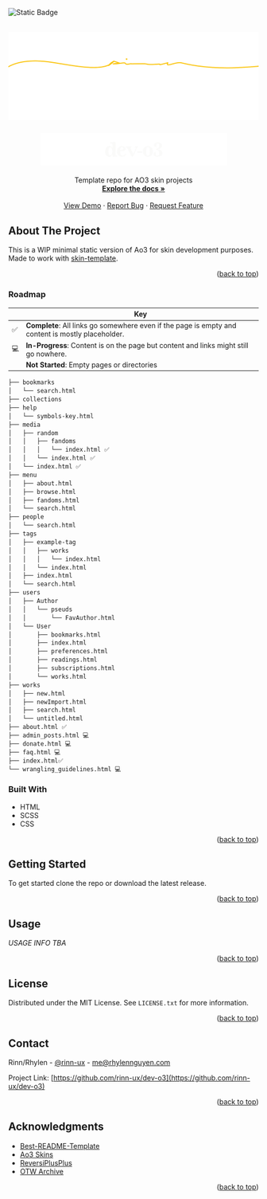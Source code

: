 <a id="readme-top"></a>

![Static Badge](https://img.shields.io/badge/progress-WIP-red?style=for-the-badge)

<br />
<div align="center">
  <a href="https://github.com/rinn-ux/dev-o3">
    <img src="https://github.com/rinn-ux/.github/blob/main/profile/header-tp.png?raw=true)" alt="Logo" >
  </a>

  <h3 align="center"><img src="./public/dev-o3.png" alt="dev-o3" width="375"></h3>

  <p align="center">
    Template repo for AO3 skin projects
    <br />
    <a href="https://github.com/rinn-ux/dev-o3"><strong>Explore the docs »</strong></a>
    <br />
    <br />
    <a href="https://github.com/rinn-ux/dev-o3">View Demo</a>
    ·
    <a href="https://github.com/rinn-ux/dev-o3/issues/new?labels=bug&template=bug-report---.md">Report Bug</a>
    ·
    <a href="https://github.com/rinn-ux/dev-o3/issues/new?labels=enhancement&template=feature-request---.md">Request Feature</a>
  </p>
</div>

## About The Project

This is a WIP minimal static version of Ao3 for skin development purposes. Made to work with [skin-template](https://github.com/rinn-ux/skin-template).

<!--Here's a blank template to get started: To avoid retyping too much info. Do a search and replace with your text editor for the following: `github_username`, `repo_name`, `twitter_handle`, `linkedin_username`, `email_client`, `email`, `project_title`, `project_description`-->

<p align="right">(<a href="#readme-top">back to top</a>)</p>

### Roadmap
|  | Key |
| --- | --- |
| ✅ | **Complete**: All links go somewhere even if the page is empty and content is mostly placeholder. |
| 💻 | **In-Progress**: Content is on the page but content and links might still go nowhere. |
| | **Not Started**: Empty pages or directories |

```sh
├── bookmarks
│   └── search.html
├── collections
├── help
│   └── symbols-key.html
├── media
│   ├── random
│   │   ├── fandoms
│   │   │   └── index.html ✅
│   │   └── index.html ✅
│   └── index.html ✅
├── menu
│   ├── about.html
│   ├── browse.html
│   ├── fandoms.html
│   └── search.html
├── people
│   └── search.html
├── tags
│   ├── example-tag
│   │   ├── works
│   │   │   └── index.html
│   │   └── index.html
│   ├── index.html
│   └── search.html
├── users
│   ├── Author
│   │   └── pseuds
│   │       └── FavAuthor.html
│   └── User
│       ├── bookmarks.html
│       ├── index.html
│       ├── preferences.html
│       ├── readings.html
│       ├── subscriptions.html
│       └── works.html
├── works
│   ├── new.html
│   ├── newImport.html
│   ├── search.html
│   └── untitled.html
├── about.html ✅
├── admin_posts.html 💻
├── donate.html 💻
├── faq.html 💻
├── index.html✅
└── wrangling_guidelines.html 💻
```

### Built With

-   HTML
-   SCSS
-   CSS

<p align="right">(<a href="#readme-top">back to top</a>)</p>

## Getting Started

To get started clone the repo or download the latest release.

<p align="right">(<a href="#readme-top">back to top</a>)</p>

## Usage

_USAGE INFO TBA_

<p align="right">(<a href="#readme-top">back to top</a>)</p>

<!-- LICENSE -->

## License

Distributed under the MIT License. See `LICENSE.txt` for more information.

<p align="right">(<a href="#readme-top">back to top</a>)</p>

<!-- CONTACT -->

## Contact

Rinn/Rhylen - [@rinn-ux](https://rinn-ux.tumblr.com) - me@rhylennguyen.com

Project Link: [https://github.com/rinn-ux/dev-o3](https://github.com/rinn-ux/dev-o3)

<p align="right">(<a href="#readme-top">back to top</a>)</p>

<!-- ACKNOWLEDGMENTS -->

## Acknowledgments

-   [Best-README-Template](https://github.com/othneildrew/Best-README-Template)
-   [Ao3 Skins](https://www.tumblr.com/ao3skin)
-   [ReversiPlusPlus](https://github.com/galaxygrotesque/ReversiPlusPlus)
-   [OTW Archive](https://github.com/otwcode/otwarchive)

<p align="right">(<a href="#readme-top">back to top</a>)</p>

<!-- https://www.markdownguide.org/basic-syntax/#reference-style-links -->

[Vue.js]: https://img.shields.io/badge/Vue.js-35495E?style=for-the-badge&logo=vuedotjs&logoColor=4FC08D
[Vue-url]: https://vuejs.org/
[TailwindCSS]: https://img.shields.io/badge/tailwindcss-gray?style=for-the-badge&logo=tailwindcss&logoColor=%230ea5e9
[Tailwind-url]: https://tailwindcss.com/
